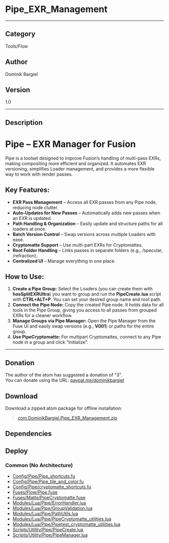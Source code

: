 # Pipe_EXR_Management
___

## Category
Tools/Flow

## Author
Dominik Bargiel

## Version
1.0

___

## Description
<h1>Pipe – EXR Manager for Fusion</h1>

<p>Pipe is a toolset designed to improve Fusion’s handling of multi-pass EXRs, making compositing more efficient and organized. It automates EXR versioning, simplifies Loader management, and provides a more flexible way to work with render passes.</p>

<h2>Key Features:</h2>
<ul>
<li><strong>EXR Pass Management</strong> – Access all EXR passes from any Pipe node, reducing node clutter.</li>
<li><strong>Auto-Updates for New Passes</strong> – Automatically adds new passes when an EXR is updated.</li>
<li><strong>Path Handling & Organization</strong> – Easily update and structure paths for all loaders at once.</li>
<li><strong>Batch Version Control</strong> – Swap versions across multiple Loaders with ease.</li>
<li><strong>Cryptomatte Support</strong> – Use multi-part EXRs for Cryptomattes.</li>
<li><strong>Root Folder Handling</strong> – Links passes in separate folders (e.g., /specular, /refraction).</li>
<li><strong>Centralized UI</strong> – Manage everything in one place.</li>
</ul>

<h2>How to Use:</h2>
<ol>
<li><strong>Create a Pipe Group:</strong> Select the Loaders (you can create them with <strong>hosSplitEXRUltra</strong>) you want to group and run the <strong>PipeCreate.lua</strong> script with <strong>CTRL+ALT+P</strong>. You can set your desired group name and root path.</li>
<li><strong>Connect the Pipe Node:</strong> Copy the created Pipe node. It holds data for all tools in the Pipe Group, giving you access to all passes from grouped EXRs for a cleaner workflow.</li>
<li><strong>Manage Groups via Pipe Manager:</strong> Open the Pipe Manager from the Fuse UI and easily swap versions (e.g., <strong>V001</strong>) or paths for the entire group.</li>
<li><strong>Use PipeCryptomatte:</strong> For multipart Cryptomattes, connect to any Pipe node in a group and click "Initialize".</li>
</ol>

___

## Donation
The author of the atom has suggested a donation of "3".  
You can donate using the URL: <a href="paypal.me/dominikbargiel">paypal.me/dominikbargiel</a>

## Download

Download a zipped atom package for offline installation:
> [com.DominikBargiel.Pipe_EXR_Management.zip](https://gitlab.com/WeSuckLess/Reactor/-/archive/master/Reactor-master.zip?path=Atoms/com.DominikBargiel.Pipe_EXR_Management)  

## Dependencies

## Deploy

### Common (No Architecture)

<ul>
<li><a href="https://gitlab.com/WeSuckLess/Reactor/-/blob/master/Atoms/com.DominikBargiel.Pipe_EXR_Management/Config/Pipe/Pipe_shortcuts.fu?ref_type=heads">Config/Pipe/Pipe_shortcuts.fu</a></li>
<li><a href="https://gitlab.com/WeSuckLess/Reactor/-/blob/master/Atoms/com.DominikBargiel.Pipe_EXR_Management/Config/Pipe/Pipe_tile_and_color.fu?ref_type=heads">Config/Pipe/Pipe_tile_and_color.fu</a></li>
<li><a href="https://gitlab.com/WeSuckLess/Reactor/-/blob/master/Atoms/com.DominikBargiel.Pipe_EXR_Management/Config/Pipe/cryptomatte_shortcuts.fu?ref_type=heads">Config/Pipe/cryptomatte_shortcuts.fu</a></li>
<li><a href="https://gitlab.com/WeSuckLess/Reactor/-/blob/master/Atoms/com.DominikBargiel.Pipe_EXR_Management/Fuses/Flow/Pipe.fuse?ref_type=heads">Fuses/Flow/Pipe.fuse</a></li>
<li><a href="https://gitlab.com/WeSuckLess/Reactor/-/blob/master/Atoms/com.DominikBargiel.Pipe_EXR_Management/Fuses/Matte/PipeCryptomatte.fuse?ref_type=heads">Fuses/Matte/PipeCryptomatte.fuse</a></li>
<li><a href="https://gitlab.com/WeSuckLess/Reactor/-/blob/master/Atoms/com.DominikBargiel.Pipe_EXR_Management/Modules/Lua/Pipe/ErrorHandler.lua?ref_type=heads">Modules/Lua/Pipe/ErrorHandler.lua</a></li>
<li><a href="https://gitlab.com/WeSuckLess/Reactor/-/blob/master/Atoms/com.DominikBargiel.Pipe_EXR_Management/Modules/Lua/Pipe/GroupValidation.lua?ref_type=heads">Modules/Lua/Pipe/GroupValidation.lua</a></li>
<li><a href="https://gitlab.com/WeSuckLess/Reactor/-/blob/master/Atoms/com.DominikBargiel.Pipe_EXR_Management/Modules/Lua/Pipe/PathUtils.lua?ref_type=heads">Modules/Lua/Pipe/PathUtils.lua</a></li>
<li><a href="https://gitlab.com/WeSuckLess/Reactor/-/blob/master/Atoms/com.DominikBargiel.Pipe_EXR_Management/Modules/Lua/Pipe/PipeCryptomatte_utilities.lua?ref_type=heads">Modules/Lua/Pipe/PipeCryptomatte_utilities.lua</a></li>
<li><a href="https://gitlab.com/WeSuckLess/Reactor/-/blob/master/Atoms/com.DominikBargiel.Pipe_EXR_Management/Modules/Lua/Pipe/Pipetest_cryptomatte_utilities.lua?ref_type=heads">Modules/Lua/Pipe/Pipetest_cryptomatte_utilities.lua</a></li>
<li><a href="https://gitlab.com/WeSuckLess/Reactor/-/blob/master/Atoms/com.DominikBargiel.Pipe_EXR_Management/Scripts/Utility/Pipe/PipeCreate.lua?ref_type=heads">Scripts/Utility/Pipe/PipeCreate.lua</a></li>
<li><a href="https://gitlab.com/WeSuckLess/Reactor/-/blob/master/Atoms/com.DominikBargiel.Pipe_EXR_Management/Scripts/Utility/Pipe/PipeManager.lua?ref_type=heads">Scripts/Utility/Pipe/PipeManager.lua</a></li>
</ul>
